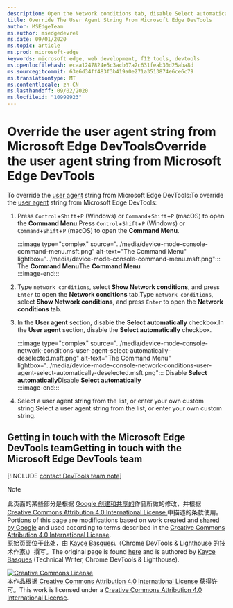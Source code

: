 ```yaml
---
description: Open the Network conditions tab, disable Select automatically, and choose from the list or enter a custom string.
title: Override The User Agent String From Microsoft Edge DevTools
author: MSEdgeTeam
ms.author: msedgedevrel
ms.date: 09/01/2020
ms.topic: article
ms.prod: microsoft-edge
keywords: microsoft edge, web development, f12 tools, devtools
ms.openlocfilehash: ecaa1247824e5c3acb07a2c631feab30d25aba8d
ms.sourcegitcommit: 63e6d34ff483f3b419a0e271a3513874e6ce6c79
ms.translationtype: MT
ms.contentlocale: zh-CN
ms.lasthandoff: 09/02/2020
ms.locfileid: "10992923"
---
```

<!-- Copyright Kayce Basques 

   Licensed under the Apache License, Version 2.0 (the "License");
   you may not use this file except in compliance with the License.
   You may obtain a copy of the License at

       https://www.apache.org/licenses/LICENSE-2.0

   Unless required by applicable law or agreed to in writing, software
   distributed under the License is distributed on an "AS IS" BASIS,
   WITHOUT WARRANTIES OR CONDITIONS OF ANY KIND, either express or implied.
   See the License for the specific language governing permissions and
   limitations under the License.  -->

# <span data-ttu-id="644c5-104">Override the user agent string from Microsoft Edge DevTools</span><span class="sxs-lookup"><span data-stu-id="644c5-104">Override the user agent string from Microsoft Edge DevTools</span></span>  

<span data-ttu-id="644c5-105">To override the [user agent][MDNUserAgent] string from Microsoft Edge DevTools:</span><span class="sxs-lookup"><span data-stu-id="644c5-105">To override the [user agent][MDNUserAgent] string from Microsoft Edge DevTools:</span></span>  

1.  <span data-ttu-id="644c5-106">Press `Control`+`Shift`+`P` \(Windows\) or `Command`+`Shift`+`P` \(macOS\) to open the **Command Menu**.</span><span class="sxs-lookup"><span data-stu-id="644c5-106">Press `Control`+`Shift`+`P` \(Windows\) or `Command`+`Shift`+`P` \(macOS\) to open the **Command Menu**.</span></span>  
    
    :::image type="complex" source="../media/device-mode-console-command-menu.msft.png" alt-text="The Command Menu" lightbox="../media/device-mode-console-command-menu.msft.png":::
       <span data-ttu-id="644c5-108">The **Command Menu**</span><span class="sxs-lookup"><span data-stu-id="644c5-108">The **Command Menu**</span></span>  
    :::image-end:::  
    
1.  <span data-ttu-id="644c5-109">Type `network conditions`, select **Show Network conditions**, and press `Enter` to open the **Network conditions** tab.</span><span class="sxs-lookup"><span data-stu-id="644c5-109">Type `network conditions`, select **Show Network conditions**, and press `Enter` to open the **Network conditions** tab.</span></span>  
1.  <span data-ttu-id="644c5-110">In the **User agent** section, disable the **Select automatically** checkbox.</span><span class="sxs-lookup"><span data-stu-id="644c5-110">In the **User agent** section, disable the **Select automatically** checkbox.</span></span>  
    
    :::image type="complex" source="../media/device-mode-console-network-conditions-user-agent-select-automatically-deselected.msft.png" alt-text="The Command Menu" lightbox="../media/device-mode-console-network-conditions-user-agent-select-automatically-deselected.msft.png":::
       <span data-ttu-id="644c5-112">Disable **Select automatically**</span><span class="sxs-lookup"><span data-stu-id="644c5-112">Disable **Select automatically**</span></span>  
    :::image-end:::  
    
1.  <span data-ttu-id="644c5-113">Select a user agent string from the list, or enter your own custom string.</span><span class="sxs-lookup"><span data-stu-id="644c5-113">Select a user agent string from the list, or enter your own custom string.</span></span>  

## <span data-ttu-id="644c5-114">Getting in touch with the Microsoft Edge DevTools team</span><span class="sxs-lookup"><span data-stu-id="644c5-114">Getting in touch with the Microsoft Edge DevTools team</span></span>  

[!INCLUDE [contact DevTools team note](../includes/contact-devtools-team-note.md)]  

<!-- links -->  

[MDNUserAgent]: https://developer.mozilla.org/docs/Glossary/User_agent "User agent | MDN"  

> [!NOTE]
> <span data-ttu-id="644c5-116">此页面的某些部分是根据 [Google 创建和共享的][GoogleSitePolicies]作品所做的修改，并根据[ Creative Commons Attribution 4.0 International License ][CCA4IL]中描述的条款使用。</span><span class="sxs-lookup"><span data-stu-id="644c5-116">Portions of this page are modifications based on work created and [shared by Google][GoogleSitePolicies] and used according to terms described in the [Creative Commons Attribution 4.0 International License][CCA4IL].</span></span>  
> <span data-ttu-id="644c5-117">原始页面位于[此处](https://developers.google.com/web/tools/chrome-devtools/device-mode/override-user-agent)，由 [Kayce Basques][KayceBasques]\（Chrome DevTools \& Lighthouse 的技术作家\）撰写。</span><span class="sxs-lookup"><span data-stu-id="644c5-117">The original page is found [here](https://developers.google.com/web/tools/chrome-devtools/device-mode/override-user-agent) and is authored by [Kayce Basques][KayceBasques] \(Technical Writer, Chrome DevTools \& Lighthouse\).</span></span>  

[![Creative Commons License][CCby4Image]][CCA4IL]  
<span data-ttu-id="644c5-119">本作品根据[ Creative Commons Attribution 4.0 International License ][CCA4IL]获得许可。</span><span class="sxs-lookup"><span data-stu-id="644c5-119">This work is licensed under a [Creative Commons Attribution 4.0 International License][CCA4IL].</span></span>  

[CCA4IL]: https://creativecommons.org/licenses/by/4.0  
[CCby4Image]: https://i.creativecommons.org/l/by/4.0/88x31.png  
[GoogleSitePolicies]: https://developers.google.com/terms/site-policies  
[KayceBasques]: https://developers.google.com/web/resources/contributors/kaycebasques  
